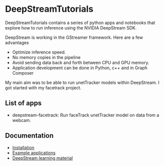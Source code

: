 # DeepStreamTutorials

DeepStreamTutorials contains a series of python apps and notebooks that explore how to run inference using the NVIDIA DeepStream SDK. 

DeepStream is working in the GStreamer framework. Here are a few advantages

* Optimize inference speed.
* No memory copies in the pipeline
* Avoid sending data back and forth between CPU and GPU memory.
* Application development can be done in Python, c++ and in Graph Composer

My main aim was to be able to run unetTracker models within DeepStream. I got started with my facetrack project.

## List of apps

* deepstream-facetrack: Run faceTrack unetTracker model on data from a webcam.


## Documentation

* [Installation](doc/install.md)
* [Example applications](doc/example_apps.md)
* [DeepStream learning material](doc/learning.md)
